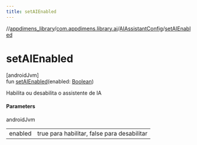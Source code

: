 ```yaml
---
title: setAIEnabled
---
```

//[appdimens_library](../../../index.html)/[com.appdimens.library.ai](../index.html)/[AIAssistantConfig](index.html)/[setAIEnabled](set-a-i-enabled.html)



# setAIEnabled



[androidJvm]\
fun [setAIEnabled](set-a-i-enabled.html)(enabled: [Boolean](https://kotlinlang.org/api/core/kotlin-stdlib/kotlin/-boolean/index.html))



Habilita ou desabilita o assistente de IA



#### Parameters


androidJvm

| | |
|---|---|
| enabled | true para habilitar, false para desabilitar |



